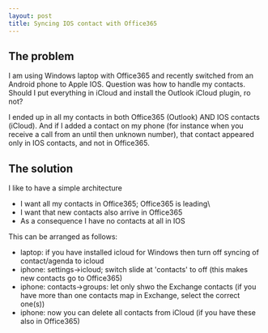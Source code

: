 ```yaml
---
layout: post
title: Syncing IOS contact with Office365 
---
```

## The problem
I am using Windows laptop with Office365 and recently switched from an Android phone to Apple IOS.
Question was how to handle my contacts.
Should I put everything in iCloud and install the Outlook iCloud plugin, ro not?

I ended up in all my contacts in both Office365 (Outlook) AND IOS contacts (iCloud). And if I added a contact on my phone (for instance when you receive a call from an until then unknown number), that contact appeared only in IOS contacts, and not in Office365.

## The solution
I like to have a simple architecture
* I want all my contacts in Office365; Office365 is leading\
* I want that new contacts also arrive in Office365
* As a consequence I have no contacts at all in IOS

This can be arranged as follows:
* laptop: if you have installed icloud for Windows then turn off syncing of contact/agenda to icloud
* iphone: settings->icloud; switch slide at 'contacts' to off (this makes new contacts go to Office365)
* iphone: contacts->groups: let only shwo the Exchange contacts (if you have more than one contacts map in Exchange, select the correct one(s))
* iphone: now you can delete all contacts from iCloud (if you have these also in Office365)
